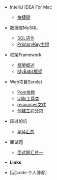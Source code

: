 - IntelliJ IDEA For Mac 

  - [快捷键](Documents/IDEA/快捷键.md)


- 数据库MySQL

  - [SQL语言](Documents/MySQL/SQL.md)
  - [PrimaryKey主键](Documents/MySQL/PrimaryKey.md)


- 框架Framework

  - [框架概述](Documents/框架/框架概述.md)
  - [MyBatis框架](Documents/框架/MyBatis框架.md)


- Web项目Servlet

  - [Pom依赖](Documents/Web项目Servlet/Web项目下Maven模块Pom依赖.md)
  - [Utils工具类](Documents/Web项目Servlet/Utils工具类.md)
  - [resources文件](Documents/Web项目Servlet/resources文件.md)
  - [创建工程分包](Documents/Web项目Servlet/创建工程分包.md)

- 踩过的坑

  - [404汇总](Documents/踩过的坑/404汇总.md)

- 面试题 

  - [面试题汇总一](Documents/面试刷题/面试题汇总一.md)


- **Links**
- [![code](https://) 个人博客]
